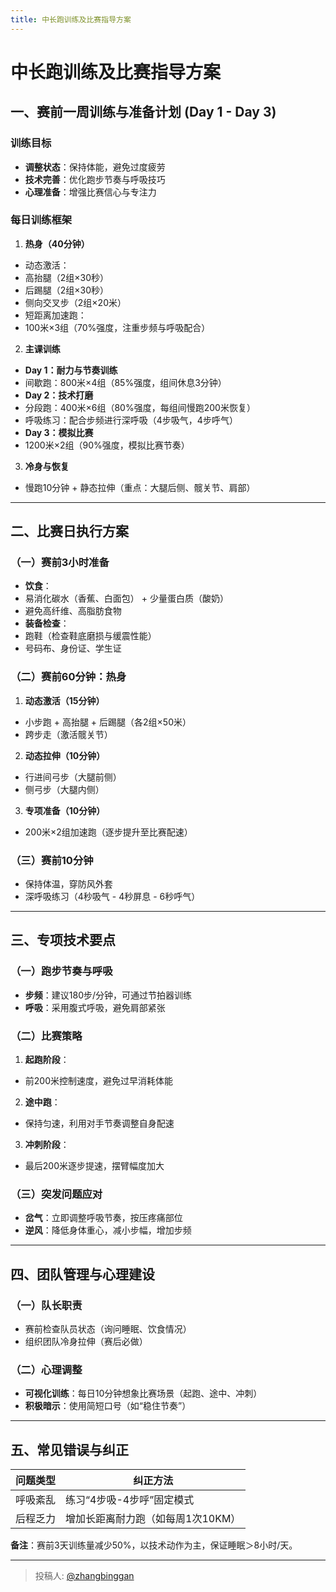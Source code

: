 ```yaml
---
title: 中长跑训练及比赛指导方案
---
```


# 中长跑训练及比赛指导方案

## 一、赛前一周训练与准备计划 (Day 1 - Day 3)

### 训练目标
- **调整状态**：保持体能，避免过度疲劳
- **技术完善**：优化跑步节奏与呼吸技巧
- **心理准备**：增强比赛信心与专注力

### 每日训练框架
1. **热身（40分钟）**
- 动态激活：
- 高抬腿（2组×30秒）
- 后踢腿（2组×30秒）
- 侧向交叉步（2组×20米）
- 短距离加速跑：
- 100米×3组（70%强度，注重步频与呼吸配合）

2. **主课训练**
- **Day 1：耐力与节奏训练**
- 间歇跑：800米×4组（85%强度，组间休息3分钟）
- **Day 2：技术打磨**
- 分段跑：400米×6组（80%强度，每组间慢跑200米恢复）
- 呼吸练习：配合步频进行深呼吸（4步吸气，4步呼气）
- **Day 3：模拟比赛**
- 1200米×2组（90%强度，模拟比赛节奏）

3. **冷身与恢复**
- 慢跑10分钟 + 静态拉伸（重点：大腿后侧、髋关节、肩部）

---

## 二、比赛日执行方案

### （一）赛前3小时准备
- **饮食**：
- 易消化碳水（香蕉、白面包） + 少量蛋白质（酸奶）
- 避免高纤维、高脂肪食物
- **装备检查**：
- 跑鞋（检查鞋底磨损与缓震性能）
- 号码布、身份证、学生证

### （二）赛前60分钟：热身
1. **动态激活（15分钟）**
- 小步跑 + 高抬腿 + 后踢腿（各2组×50米）
- 跨步走（激活髋关节）
2. **动态拉伸（10分钟）**
- 行进间弓步（大腿前侧）
- 侧弓步（大腿内侧）
3. **专项准备（10分钟）**
- 200米×2组加速跑（逐步提升至比赛配速）

### （三）赛前10分钟
- 保持体温，穿防风外套
- 深呼吸练习（4秒吸气 - 4秒屏息 - 6秒呼气）

---

## 三、专项技术要点

### （一）跑步节奏与呼吸
- **步频**：建议180步/分钟，可通过节拍器训练
- **呼吸**：采用腹式呼吸，避免肩部紧张

### （二）比赛策略
1. **起跑阶段**：
- 前200米控制速度，避免过早消耗体能
2. **途中跑**：
- 保持匀速，利用对手节奏调整自身配速
3. **冲刺阶段**：
- 最后200米逐步提速，摆臂幅度加大

### （三）突发问题应对
- **岔气**：立即调整呼吸节奏，按压疼痛部位
- **逆风**：降低身体重心，减小步幅，增加步频

---

## 四、团队管理与心理建设

### （一）队长职责
- 赛前检查队员状态（询问睡眠、饮食情况）
- 组织团队冷身拉伸（赛后必做）

### （二）心理调整
- **可视化训练**：每日10分钟想象比赛场景（起跑、途中、冲刺）
- **积极暗示**：使用简短口号（如“稳住节奏”）

---

## 五、常见错误与纠正

| 问题类型 | 纠正方法 |
|----------------|-----------------------------------|
| 呼吸紊乱 | 练习“4步吸-4步呼”固定模式 |
| 后程乏力 | 增加长距离耐力跑（如每周1次10KM） |

**备注**：赛前3天训练量减少50%，以技术动作为主，保证睡眠＞8小时/天。

---

> 投稿人: [@zhangbinggan](https://github.com/zhangbinggan)
